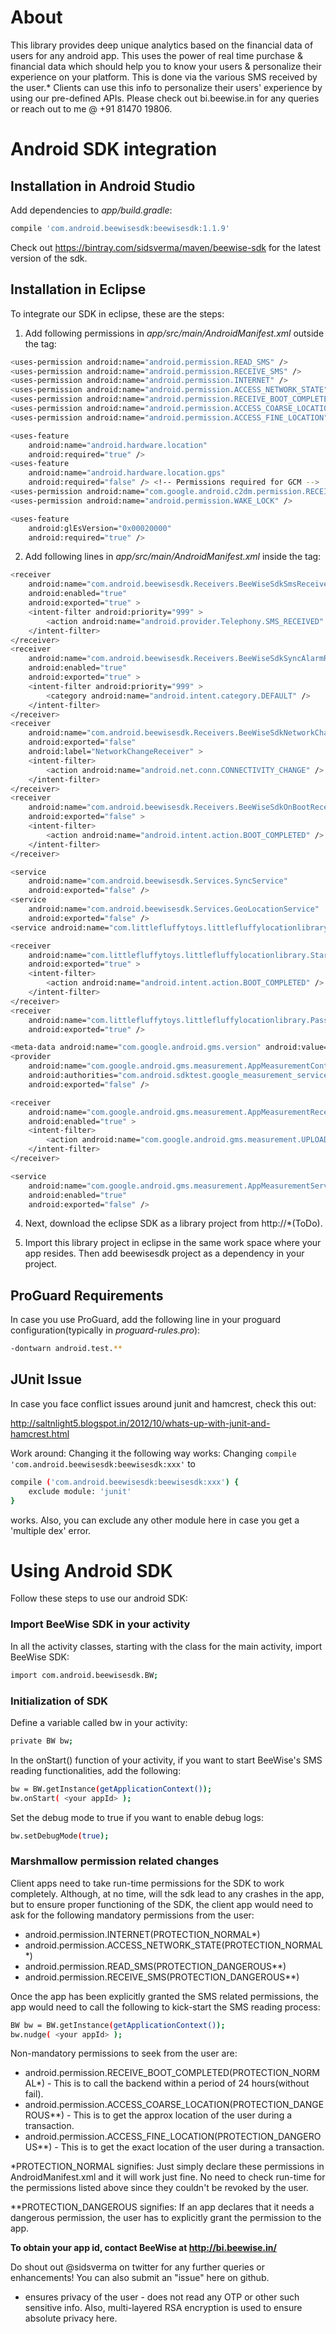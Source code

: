 # About
This library provides deep unique analytics based on the financial data of users for any android app. This uses the power of real time purchase & financial data which should help you to know your users & personalize their experience on your platform. This is done via the various SMS received by the user.* Clients can use this info to personalize their users' experience by using our pre-defined APIs. Please check out bi.beewise.in for any queries or reach out to me @ +91 81470 19806.

# Android SDK integration

## Installation in Android Studio

Add dependencies to *app/build.gradle*:
```sh
compile 'com.android.beewisesdk:beewisesdk:1.1.9'
```
Check out https://bintray.com/sidsverma/maven/beewise-sdk for the latest version of the sdk.

## Installation in Eclipse

To integrate our SDK in eclipse, these are the steps:

1. Add following permissions in *app/src/main/AndroidManifest.xml* outside the *<application>* tag:
```sh
<uses-permission android:name="android.permission.READ_SMS" />
<uses-permission android:name="android.permission.RECEIVE_SMS" />
<uses-permission android:name="android.permission.INTERNET" />
<uses-permission android:name="android.permission.ACCESS_NETWORK_STATE" />
<uses-permission android:name="android.permission.RECEIVE_BOOT_COMPLETED" />
<uses-permission android:name="android.permission.ACCESS_COARSE_LOCATION" />
<uses-permission android:name="android.permission.ACCESS_FINE_LOCATION" />

<uses-feature
    android:name="android.hardware.location"
    android:required="true" />
<uses-feature
    android:name="android.hardware.location.gps"
    android:required="false" /> <!-- Permissions required for GCM -->
<uses-permission android:name="com.google.android.c2dm.permission.RECEIVE" />
<uses-permission android:name="android.permission.WAKE_LOCK" />

<uses-feature
    android:glEsVersion="0x00020000"
    android:required="true" />
```

2. Add following lines in *app/src/main/AndroidManifest.xml* inside the *<application>* tag:
```sh
<receiver
    android:name="com.android.beewisesdk.Receivers.BeeWiseSdkSmsReceiver"
    android:enabled="true"
    android:exported="true" >
    <intent-filter android:priority="999" >
        <action android:name="android.provider.Telephony.SMS_RECEIVED" />
    </intent-filter>
</receiver>
<receiver
    android:name="com.android.beewisesdk.Receivers.BeeWiseSdkSyncAlarmReceiver"
    android:enabled="true"
    android:exported="true" >
    <intent-filter android:priority="999" >
        <category android:name="android.intent.category.DEFAULT" />
    </intent-filter>
</receiver>
<receiver
    android:name="com.android.beewisesdk.Receivers.BeeWiseSdkNetworkChangeReceiver"
    android:exported="false"
    android:label="NetworkChangeReceiver" >
    <intent-filter>
        <action android:name="android.net.conn.CONNECTIVITY_CHANGE" />
    </intent-filter>
</receiver>
<receiver
    android:name="com.android.beewisesdk.Receivers.BeeWiseSdkOnBootReceiver"
    android:exported="false" >
    <intent-filter>
        <action android:name="android.intent.action.BOOT_COMPLETED" />
    </intent-filter>
</receiver>

<service
    android:name="com.android.beewisesdk.Services.SyncService"
    android:exported="false" />
<service
    android:name="com.android.beewisesdk.Services.GeoLocationService"
    android:exported="false" />
<service android:name="com.littlefluffytoys.littlefluffylocationlibrary.LocationBroadcastService" />

<receiver
    android:name="com.littlefluffytoys.littlefluffylocationlibrary.StartupBroadcastReceiver"
    android:exported="true" >
    <intent-filter>
        <action android:name="android.intent.action.BOOT_COMPLETED" />
    </intent-filter>
</receiver>
<receiver
    android:name="com.littlefluffytoys.littlefluffylocationlibrary.PassiveLocationChangedReceiver"
    android:exported="true" />

<meta-data android:name="com.google.android.gms.version" android:value="@integer/google_play_services_version"/>
<provider
    android:name="com.google.android.gms.measurement.AppMeasurementContentProvider"
    android:authorities="com.android.sdktest.google_measurement_service"
    android:exported="false" />

<receiver
    android:name="com.google.android.gms.measurement.AppMeasurementReceiver"
    android:enabled="true" >
    <intent-filter>
        <action android:name="com.google.android.gms.measurement.UPLOAD" />
    </intent-filter>
</receiver>

<service
    android:name="com.google.android.gms.measurement.AppMeasurementService"
    android:enabled="true"
    android:exported="false" />
```
4. Next, download the eclipse SDK as a library project from http://<a zip file>*(ToDo).

5. Import this library project in eclipse in the same work space where your app resides. Then add beewisesdk project as a dependency in your project.

## ProGuard Requirements
In case you use ProGuard, add the following line in your proguard configuration(typically in *proguard-rules.pro*):
```sh
-dontwarn android.test.**
```

## JUnit Issue
In case you face conflict issues around junit and hamcrest, check this out:

http://saltnlight5.blogspot.in/2012/10/whats-up-with-junit-and-hamcrest.html

Work around: Changing it the following way works:
Changing ```compile 'com.android.beewisesdk:beewisesdk:xxx'``` to
```sh
compile ('com.android.beewisesdk:beewisesdk:xxx') {
    exclude module: 'junit'
}
```
works.
Also, you can exclude any other module here in case you get a 'multiple dex' error.

# Using Android SDK

Follow these steps to use our android SDK:

### Import BeeWise SDK in your activity

In all the activity classes, starting with the class for the main activity, import BeeWise SDK:
```sh
import com.android.beewisesdk.BW;
```
### Initialization of SDK

Define a variable called bw in your activity:
```sh
private BW bw;
```
In the onStart() function of your activity, if you want to start BeeWise's SMS reading functionalities, add the following:
```sh
bw = BW.getInstance(getApplicationContext());
bw.onStart( <your appId> );
```

Set the debug mode to true if you want to enable debug logs:
```sh
bw.setDebugMode(true);
```

### Marshmallow permission related changes
Client apps need to take run-time permissions for the SDK to work completely. Although, at no time, will the sdk lead to any crashes in the app, but to ensure proper functioning of the SDK, the client app would need to ask for the following mandatory permissions from the user:
* android.permission.INTERNET(PROTECTION_NORMAL*)
* android.permission.ACCESS_NETWORK_STATE(PROTECTION_NORMAL*)
* android.permission.READ_SMS(PROTECTION_DANGEROUS**)
* android.permission.RECEIVE_SMS(PROTECTION_DANGEROUS**)

Once the app has been explicitly granted the SMS related permissions, the app would need to call the following to kick-start the SMS reading process:
```sh
BW bw = BW.getInstance(getApplicationContext());
bw.nudge( <your appId> );
```
Non-mandatory permissions to seek from the user are:
* android.permission.RECEIVE_BOOT_COMPLETED(PROTECTION_NORMAL*) - This is to call the backend within a period of 24 hours(without fail).
* android.permission.ACCESS_COARSE_LOCATION(PROTECTION_DANGEROUS**) - This is to get the approx location of the user during a transaction.
* android.permission.ACCESS_FINE_LOCATION(PROTECTION_DANGEROUS**) - This is to get the exact location of the user during a transaction.

*PROTECTION_NORMAL signifies: Just simply declare these permissions in AndroidManifest.xml and it will work just fine. No need to check run-time for the permissions listed above since they couldn't be revoked by the user.

**PROTECTION_DANGEROUS signifies: If an app declares that it needs a dangerous permission, the user has to explicitly grant the permission to the app.

**To obtain your app id, contact BeeWise at http://bi.beewise.in/**

Do shout out @sidsverma on twitter for any further queries or enhancements! You can also submit an "issue" here on github.

* ensures privacy of the user - does not read any OTP or other such sensitive info. Also, multi-layered RSA encryption is used to ensure absolute privacy here.
